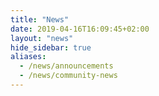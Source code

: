 ```yaml
---
title: "News"
date: 2019-04-16T16:09:45+02:00
layout: "news"
hide_sidebar: true
aliases:
  - /news/announcements
  - /news/community-news
---
```



